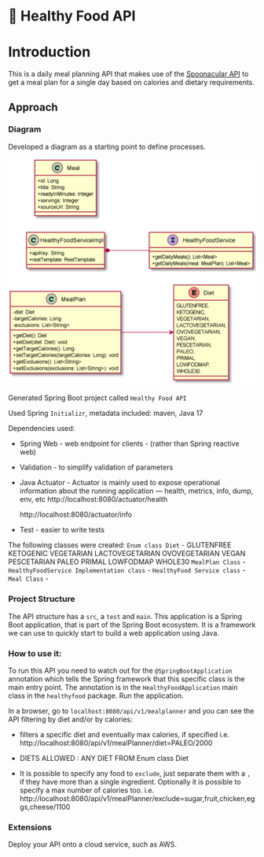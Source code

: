 # 🥗 Healthy Food API

# Introduction

This is a daily meal planning API that makes use of the [Spoonacular API](https://spoonacular.com/food-api) 
to get a meal plan for a single day based on calories and dietary requirements.


## Approach

### Diagram 

Developed a diagram as a starting point to define processes.

![](docs/HealthyFoodAPIdiagram.png)

Generated Spring Boot project called `Healthy Food API`

Used Spring  `Initializr`, metadata included: maven, Java 17

Dependencies used:
- Spring Web - web endpoint for clients - (rather than Spring reactive web)
- Validation - to simplify validation of parameters
- Java Actuator - Actuator is mainly used to expose operational information about the running application — health, metrics, info, dump, env, etc
  http://localhost:8080/actuator/health

  http://localhost:8080/actuator/info
- Test - easier to write tests

The following classes were created:
`Enum class Diet` - GLUTENFREE KETOGENIC VEGETARIAN LACTOVEGETARIAN OVOVEGETARIAN VEGAN PESCETARIAN
PALEO PRIMAL LOWFODMAP WHOLE30
`MealPlan Class` - 
`HealthyFoodService Implementation class` - 
`HealthyFood Service class` -
`Meal Class` - 

### Project Structure

The API structure has a `src`, a `test` and `main`. 
This application is a Spring Boot application, that is part of the Spring Boot ecosystem. 
It is a framework we can use to quickly start to build a web application using Java.

### How to use it:

To run this API you need to watch out for the `@SpringBootApplication` annotation which 
tells the Spring framework that this specific class is the main entry point. 
The annotation is in the `HealthyFoodApplication` main class in the `healthyfood` 
package. Run the application.

In a browser, go to `localhost:8080/api/v1/mealplanner` and you can see the API 
filtering by diet and/or by calories:
- filters a specific diet and eventually max calories, if specified 
i.e. http://localhost:8080/api/v1/mealPlanner/diet=PALEO/2000

- DIETS ALLOWED : ANY DIET FROM Enum class Diet

- It is possible to specify any food to `exclude`, just separate them with a `,` if they have more 
than a single ingredient. Optionally it is possible to specify a max number of calories too.
i.e. http://localhost:8080/api/v1/mealPlanner/exclude=sugar,fruit,chicken,eggs,cheese/1100

### Extensions

Deploy your API onto a cloud service, such as AWS.









